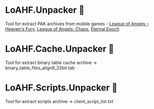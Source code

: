 # LoAHF.Unpacker :see_no_evil:
Tool for extract PAK archives from mobile games - [League of Angels – Heaven's Fury](https://store.steampowered.com/app/1379130), [League of Angels: Chaos](https://loachaos.gtarcade.com), [Eternal Epoch](https://play.google.com/store/apps/details?id=com.eternal.epoch.ylgoogle&hl=en)

# LoAHF.Cache.Unpacker :see_no_evil:
Tool for extract binary table cache archive -> binary_table_files_align8_32bit.tab

# LoAHF.Scripts.Unpacker :see_no_evil:
Tool for extract scripts archive -> client_script_list.txt